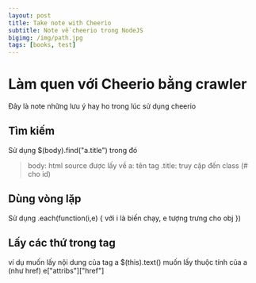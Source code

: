 ```yaml
---
layout: post
title: Take note with Cheerio
subtitle: Note về cheerio trong NodeJS
bigimg: /img/path.jpg
tags: [books, test]
---
```

# Làm quen với Cheerio bằng crawler
Đây là note những lưu ý hay ho trong lúc sử dụng cheerio
## Tìm kiếm
Sử dụng $(body).find("a.title") trong đó
>body: html source được lấy về
>a: tên tag 
>.title: truy cập đến class (# cho id)

## Dùng vòng lặp
Sử dụng .each(function(i,e) {
	với i là biến chạy,
	e tượng trưng cho obj
})

## Lấy các thứ trong tag
ví dụ muốn lấy nội dung của tag a
$(this).text()
muốn lấy thuộc tính của a (như href)
e["attribs"]["href"]
